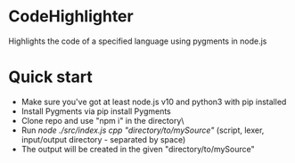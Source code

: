 # CodeHighlighter
Highlights the code of a specified language using pygments in node.js


# Quick start
* Make sure you've got at least node.js v10 and python3 with pip installed
* Install Pygments via pip install Pygments
* Clone repo and use "npm i" in the directory\
* Run _node ./src/index.js cpp "directory/to/mySource"_ (script, lexer, input/output directory - separated by space)
* The output will be created in the given "directory/to/mySource"